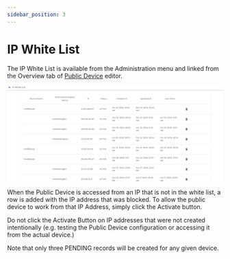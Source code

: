 ```yaml
---
sidebar_position: 3
---
```


# IP White List

The IP White List is available from the Administration menu and linked from the Overview tab of [Public Device](../creating-public-devices/edit-public-device) editor.

![White List](./img/ip-white-list.png)

When the Public Device is accessed from an IP that is not in the white list, a row is added with the IP address that was blocked. To allow the public device to work from that IP Address, simply click the Activate button.

Do not click the Activate Button on IP addresses that were not created intentionally (e.g. testing the Public Device configuration or accessing it from the actual device.)

Note that only three PENDING records will be created for any given device.
